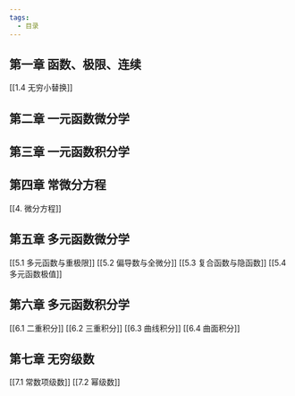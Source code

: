 ```yaml
---
tags:
  - 目录
---
```




## 第一章 函数、极限、连续
[[1.4 无穷小替换]]

## 第二章 一元函数微分学


## 第三章 一元函数积分学


## 第四章  常微分方程
[[4. 微分方程]]

## 第五章 多元函数微分学
[[5.1 多元函数与重极限]]
[[5.2 偏导数与全微分]]
[[5.3 复合函数与隐函数]]
[[5.4 多元函数极值]]
## 第六章 多元函数积分学
[[6.1 二重积分]]
[[6.2 三重积分]]
[[6.3 曲线积分]]
[[6.4 曲面积分]]

## 第七章 无穷级数
[[7.1 常数项级数]]
[[7.2 幂级数]]

